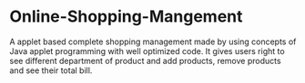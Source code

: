 # Online-Shopping-Mangement
A applet based complete shopping management made by using concepts of Java applet programming with well optimized code. It gives users right to see different department of product and add products, remove products and see their total bill.
